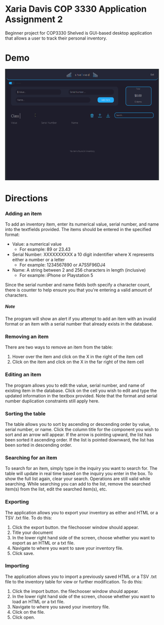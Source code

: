 # Xaria Davis COP 3330 Application Assignment 2

Beginner project for COP3330
Shelved is GUI-based desktop application that allows a user to track their personal inventory.

# Demo
![Shelved Demo](demo/demo.gif)

# Directions

### Adding an item
To add an inventory item, enter its numerical value, serial number, and name into the textfields provided. The items should be entered in the specified format:
- Value: a numerical value
    - For example: 89 or 23.43
- Serial Number: XXXXXXXXXX a 10 digit indentifier where X represents either a number or a letter
    - For example: 1234567890 or A7S5F96DJ4
- Name: A string between 2 and 256 characters in length (inclusive) 
   - For example: iPhone or Playstation 5

Since the serial number and name fields both specify a character count, there is counter to help ensure you that you're entering a valid amount of characters.

##### Note
The program will show an alert if you attempt to add an item with an invalid format or an item with a serial number that already exists in the database.

### Removing an item
There are two ways to remove an item from the table:
1. Hover over the item and click on the X in the right of the item cell
2. Click on the item and click on the X in the far right of the item cell

### Editing an item
The program allows you to edit the value, serial number, and name of existing item in the database. Click on the cell you wish to edit and type the updated information in the textbox provided. Note that the format and serial number duplication constraints still apply here. 

### Sorting the table
The table allows you to sort by ascending or descending order by value, serial number, or name. Click the column title for the component you wish to sort and an arrow will appear. If the arrow is pointing upward, the list has been sorted it ascending order. If the list is pointed downward, the list has been sorted in descending order.

### Searching for an item 
To search for an item, simply type in the inquiry you want to search for. The table will update in real time based on the inquiry you enter in the box. To show the full list again, clear your search. Operations are still valid while searching. While searching you can add to the list, remove the searched item(s) from the list, edit the searched item(s), etc.

### Exporting
The application allows you to export your inventory as either and HTML or a TSV .txt file. To do this:
1. Click the export button. the filechooser window should appear.
2. Title your document
3. In the lower right hand side of the screen, choose whether you want to export as an HTML or a txt file.
4. Navigate to where you want to save your inventory file.
5. Click save.

### Importing 
The application allows you to import a previously saved HTML or a TSV .txt file to the inventory table for view or further modification. To do this:
1. Click the import button. the filechooser window should appear.
3. In the lower right hand side of the screen, choose whether you want to load an HTML or a txt file.
4. Navigate to where you saved your inventory file.
5. Click on the file.
6. Click open. 

